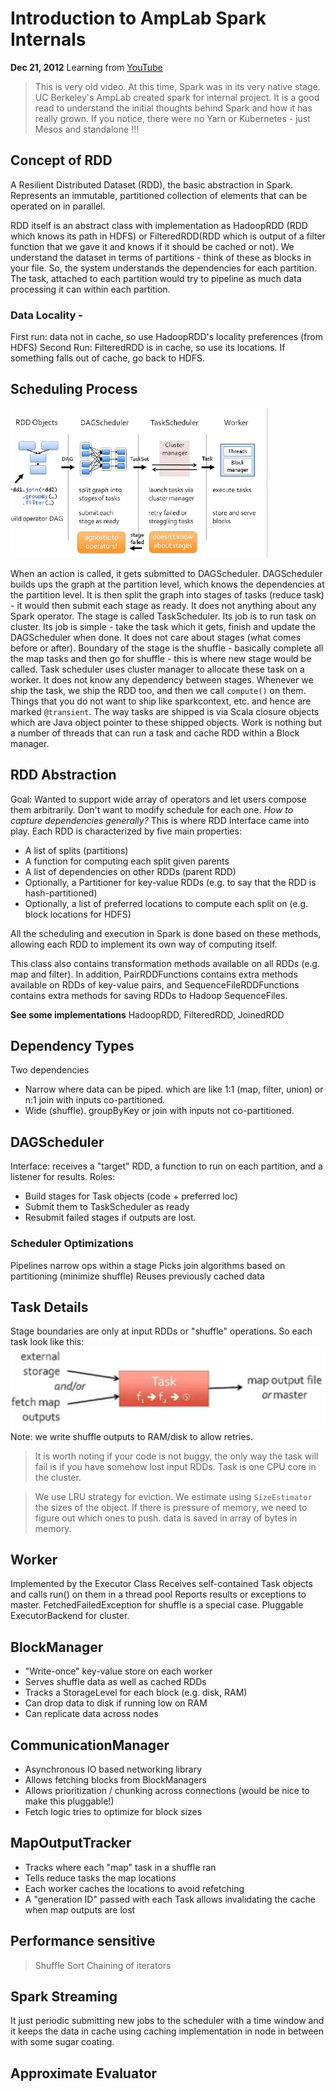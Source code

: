 # Introduction to AmpLab Spark Internals
**Dec 21, 2012** Learning from [YouTube](https://www.youtube.com/watch?v=49Hr5xZyTEA)

> This is very old video. At this time, Spark was in its very native stage. UC Berkeley's AmpLab created spark for internal project. It is a good read to understand the initial thoughts behind Spark and how it has really grown. If you notice, there were no Yarn or Kubernetes - just Mesos and standalone !!!

## Concept of RDD
A Resilient Distributed Dataset (RDD), the basic abstraction in Spark. Represents an immutable, partitioned collection of elements that can be operated on in parallel. 

RDD itself is an abstract class with implementation as HadoopRDD (RDD which knows its path in HDFS) or FilteredRDD(RDD which is output of a filter function that we gave it and knows if it should be cached or not). We understand the dataset in terms of partitions - think of these as blocks in your file. So, the system understands the dependencies for each partition. The task, attached to each partition would try to pipeline as much data processing it can within each partition.

### Data Locality - 
First run: data not in cache, so use HadoopRDD's locality preferences (from HDFS)
Second Run: FilteredRDD is in cache, so use its locations. If something falls out of cache, go back to HDFS.

## Scheduling Process

![Scheduling Process](../images/Scheduling_Process_211212.png)

When an action is called, it gets submitted to DAGScheduler. 
DAGScheduler builds ups the graph at the partition level, which knows the dependencies at the partition level. It is then split the graph into stages of tasks (reduce task) - it would then submit each stage as ready. It does not anything about any Spark operator.
The stage is called TaskScheduler. Its job is to run task on cluster. Its job is simple - take the task which it gets, finish and update the DAGScheduler when done. It does not care about stages (what comes before or after). Boundary of the stage is the shuffle - basically complete all the map tasks and then go for shuffle - this is where new stage would be called. Task scheduler uses cluster manager to allocate these task on a worker. It does not know any dependency between stages. Whenever we ship the task, we ship the RDD too, and then we call ```compute()``` on them. Things that you do not want to ship like sparkcontext, etc. and hence are marked ```@transient```. The way tasks are shipped is via Scala closure objects which are Java object pointer to these shipped objects.
Work is nothing but a number of threads that can run a task and cache RDD within a Block manager.

## RDD Abstraction
Goal: Wanted to support wide array of operators and let users compose them arbitrarily. Don't want to modify schedule for each one. _How to capture dependencies generally?_
This is where RDD Interface came into play. Each RDD is characterized by five main properties:
- A list of splits (partitions)
- A function for computing each split given parents
- A list of dependencies on other RDDs (parent RDD)
- Optionally, a Partitioner for key-value RDDs (e.g. to say that the RDD is hash-partitioned)
- Optionally, a list of preferred locations to compute each split on (e.g. block locations for HDFS)

All the scheduling and execution in Spark is done based on these methods, allowing each RDD to implement its own way of computing itself.

This class also contains transformation methods available on all RDDs (e.g. map and filter). In addition, PairRDDFunctions contains extra methods available on RDDs of key-value pairs, and SequenceFileRDDFunctions contains extra methods for saving RDDs to Hadoop SequenceFiles.

**See some implementations** HadoopRDD, FilteredRDD, JoinedRDD

## Dependency Types
Two dependencies 
- Narrow where data can be piped. which are like 1:1 (map, filter, union) or n:1 join with inputs co-partitioned. 
- Wide (shuffle). groupByKey or join with inputs not co-partitioned.

## DAGScheduler
Interface: receives a "target" RDD, a function to run on each partition, and a listener for results.
Roles:
- Build stages for Task objects (code + preferred loc)
- Submit them to TaskScheduler as ready
- Resubmit failed stages if outputs are lost.

### Scheduler Optimizations
Pipelines narrow ops within a stage
Picks join algorithms based on partitioning (minimize shuffle)
Reuses previously cached data

## Task Details
Stage boundaries are only at input RDDs or "shuffle" operations. So each task look like this:
![Task Detail](../images/Task-detail-211212.png)
Note: we write shuffle outputs to RAM/disk to allow retries. 

> It is worth noting if your code is not buggy, the only way the task will fail is if you have somehow lost input RDDs. Task is one CPU core in the cluster.

> We use LRU strategy for eviction. We estimate using ```SizeEstimator``` the sizes of the object. If there is pressure of memory, we need to figure out which ones to push. data is saved in array of bytes in memory.

## Worker
Implemented by the Executor Class
Receives self-contained Task objects and calls run() on them in a thread pool
Reports results or exceptions to master. FetchedFailedException for shuffle is a special case.
Pluggable ExecutorBackend for cluster.

## BlockManager
- "Write-once" key-value store on each worker
- Serves shuffle data as well as cached RDDs
- Tracks a StorageLevel for each block (e.g. disk, RAM)
- Can drop data to disk if running low on RAM
- Can replicate data across nodes

## CommunicationManager
- Asynchronous IO based networking library
- Allows fetching blocks from BlockManagers
- Allows prioritization / chunking across connections (would be nice to make this pluggable!)
- Fetch logic tries to optimize for block sizes

## MapOutputTracker
- Tracks where each "map" task in a shuffle ran
- Tells reduce tasks the map locations
- Each worker caches the locations to avoid refetching
- A "generation ID" passed with each Task allows invalidating the cache when map outputs are lost

## Performance sensitive
> Shuffle
> Sort
> Chaining of iterators 

## Spark Streaming
It just periodic submitting new jobs to the scheduler with a time window and it keeps the data in cache using caching implementation in node in between with some sugar coating.

## Approximate Evaluator
